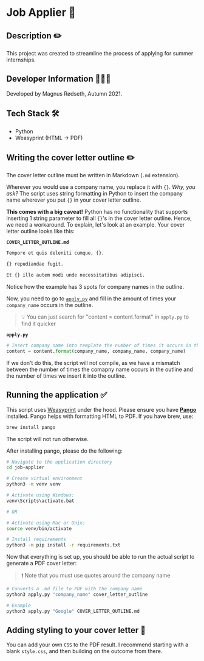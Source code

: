 # Job Applier 📝

## Description ✏️

This project was created to streamline the process of applying for summer internships.

## Developer Information 🙋🏼‍♂️

Developed by Magnus Rødseth, Autumn 2021.

## Tech Stack 🛠

- Python
- Weasyprint (HTML -> PDF)

## Writing the cover letter outline ✏️

The cover letter outline must be written in Markdown (`.md` extension).

Wherever you would use a company name, you replace it with `{}`. _Why, you ask?_ The script uses string formatting in Python to insert the company name wherever you put `{}` in your cover letter outline.

**This comes with a big caveat!** Python has no functionality that supports inserting 1 string parameter to fill all `{}`'s in the cover letter outline. Hence, we need a workaround. To explain, let's look at an example. Your cover letter outline looks like this:

**`COVER_LETTER_OUTLINE.md`**

```markdown
Tempore et quis deleniti cumque, {}.

{} repudiandae fugit.

Et {} illo autem modi unde necessitatibus adipisci.
```

Notice how the example has 3 spots for company names in the outline.

Now, you need to go to [`apply.py`](./apply.py) and fill in the amount of times your `company_name` occurs in the outline.

> 💡 You can just search for "content = content.format" in `apply.py` to find it quicker

**`apply.py`**

```python
# Insert company name into template the number of times it occurs in the outline
content = content.format(company_name, company_name, company_name)
```

If we don't do this, the script will not compile, as we have a mismatch between the number of times the comapny name occurs in the outline and the number of times we insert it into the outline.

## Running the application ✅

This script uses [Weasyprint](https://weasyprint.org/) under the hood. Please ensure you have **[Pango](http://www.pango.org/)** installed. Pango helps with formatting HTML to PDF. If you have brew, use:

```sh
brew install pango
```

The script will not run otherwise.

After installing pango, please do the following:

```sh
# Navigate to the application directory
cd job-applier

# Create virtual environment
python3 -m venv venv

# Activate using Windows:
venv\Scripts\activate.bat

# OR

# Activate using Mac or Unix:
source venv/bin/activate

# Install requirements
python3 -m pip install -r requirements.txt
```

Now that everything is set up, you should be able to run the actual script to generate a PDF cover letter:

> ❗️ Note that you must use quotes around the company name

```sh
# Converts a .md file to PDF with the company name
python3 apply.py "company_name" cover_letter_outline

# Example
python3 apply.py "Google" COVER_LETTER_OUTLINE.md
```

## Adding styling to your cover letter 🎨

You can add your own `CSS` to the PDF result. I recommend starting with a blank `style.css`, and then building on the outcome from there.
